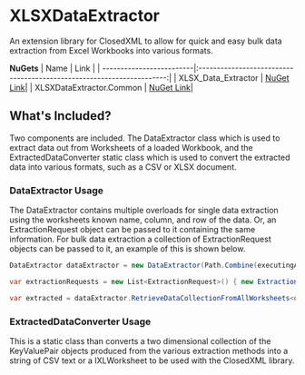 # XLSXDataExtractor

An extension library for ClosedXML to allow for quick and easy bulk data extraction from Excel Workbooks into various formats.

**NuGets**
| Name          			   | Link          														   |
| -------------------------|:---------------------------------------------------------------------:|
| XLSX_Data_Extractor      | [NuGet Link](https://www.nuget.org/packages/XLSX_Data_Extractor/1.0.0)|
| XLSXDataExtractor.Common | [NuGet Link](https://www.nuget.org/packages/XLSXDataExtractor.Common/)|        

## What's Included?

Two components are included. The DataExtractor class which is used to extract data out from Worksheets of a loaded Workbook, and the ExtractedDataConverter static class which is used to convert the extracted data into various formats, such as a CSV or XLSX document.

### DataExtractor Usage

The DataExtractor contains multiple overloads for single data extraction using the worksheets known name, column, and row of the data. Or, an ExtractionRequest object can be passed to it containing the same information. For bulk data extraction a collection of ExtractionRequest objects can be passed to it, an example of this is shown below.

```C#
DataExtractor dataExtractor = new DataExtractor(Path.Combine(executingAssemblyPath, "Files", "IntegrationTestExample.xlsx"));

var extractionRequests = new List<ExtractionRequest>() { new ExtractionRequest("SalesRep", 2, 3), new ExtractionRequest("SalesRepID", 2, 2) };

var extracted = dataExtractor.RetrieveDataCollectionFromAllWorksheets<object>(extractionRequests);
```

### ExtractedDataConverter Usage

This is a static class than converts a two dimensional collection of the KeyValuePair objects produced from the various extraction methods into a string of CSV text or a IXLWorksheet to be used with the ClosedXML library. 
